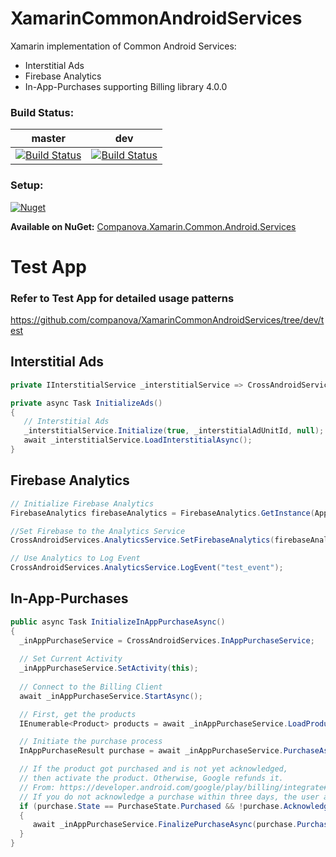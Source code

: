 # XamarinCommonAndroidServices
Xamarin implementation of Common Android Services:
- Interstitial Ads
- Firebase Analytics
- In-App-Purchases supporting Billing library 4.0.0

### Build Status:

master | dev
------------ | -------------
[![Build Status](https://dev.azure.com/cn-github-builds/GitHub%20Builds/_apis/build/status/companova.XamarinCommonAndroidServices?branchName=main)](https://dev.azure.com/cn-github-builds/GitHub%20Builds/_build/latest?definitionId=3&branchName=main)|[![Build Status](https://dev.azure.com/cn-github-builds/GitHub%20Builds/_apis/build/status/companova.XamarinCommonAndroidServices?branchName=dev)](https://dev.azure.com/cn-github-builds/GitHub%20Builds/_build/latest?definitionId=3&branchName=dev)

### Setup:
<a href="https://www.nuget.org/packages/Companova.Xamarin.Common.Android.Services/">
  <img alt="Nuget" src="https://img.shields.io/nuget/v/Companova.Xamarin.Common.Android.Services">
</a>

**Available on NuGet:** [Companova.Xamarin.Common.Android.Services](https://www.nuget.org/packages/Companova.Xamarin.Common.Android.Services/)

# Test App
### Refer to Test App for detailed usage patterns
https://github.com/companova/XamarinCommonAndroidServices/tree/dev/test

## Interstitial Ads

```csharp
private IInterstitialService _interstitialService => CrossAndroidServices.InterstitialService;

private async Task InitializeAds()
{
   // Interstitial Ads
   _interstitialService.Initialize(true, _interstitialAdUnitId, null);
   await _interstitialService.LoadInterstitialAsync();
}
```
## Firebase Analytics

```csharp
// Initialize Firebase Analytics
FirebaseAnalytics firebaseAnalytics = FirebaseAnalytics.GetInstance(Application);

//Set Firebase to the Analytics Service
CrossAndroidServices.AnalyticsService.SetFirebaseAnalytics(firebaseAnalytics);

// Use Analytics to Log Event
CrossAndroidServices.AnalyticsService.LogEvent("test_event");
```

## In-App-Purchases 

```csharp
public async Task InitializeInAppPurchaseAsync()
{
  _inAppPurchaseService = CrossAndroidServices.InAppPurchaseService;
  
  // Set Current Activity
  _inAppPurchaseService.SetActivity(this);
  
  // Connect to the Billing Client
  await _inAppPurchaseService.StartAsync();

  // First, get the products 
  IEnumerable<Product> products = await _inAppPurchaseService.LoadProductsAsync(new string[] { productId }, ProductType.NonConsumable);

  // Initiate the purchase process
  InAppPurchaseResult purchase = await _inAppPurchaseService.PurchaseAsync(productId);

  // If the product got purchased and is not yet acknowledged,
  // then activate the product. Otherwise, Google refunds it.
  // From: https://developer.android.com/google/play/billing/integrate#acknowledge
  // If you do not acknowledge a purchase within three days, the user automatically receives a refund, and Google Play revokes the purchase.
  if (purchase.State == PurchaseState.Purchased && !purchase.Acknowledged)
  {
     await _inAppPurchaseService.FinalizePurchaseAsync(purchase.PurchaseToken, ProductType.NonConsumable);
  }
}
```
